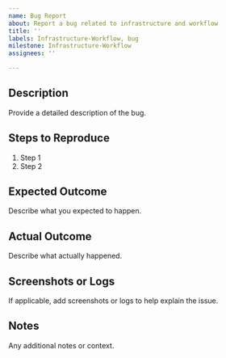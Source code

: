```yaml
---
name: Bug Report
about: Report a bug related to infrastructure and workflow
title: ''
labels: Infrastructure-Workflow, bug
milestone: Infrastructure-Workflow
assignees: ''

---
```


## Description

Provide a detailed description of the bug.

## Steps to Reproduce

1. Step 1
2. Step 2

## Expected Outcome

Describe what you expected to happen.

## Actual Outcome

Describe what actually happened.

## Screenshots or Logs

If applicable, add screenshots or logs to help explain the issue.

## Notes

Any additional notes or context.
